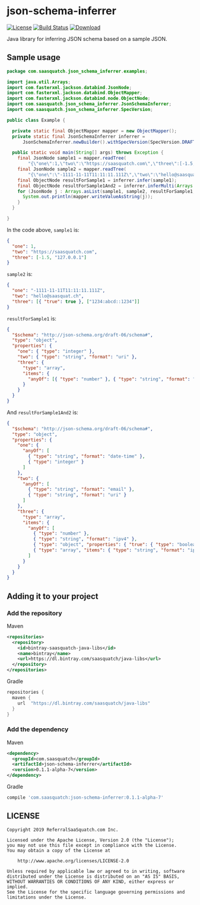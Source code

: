 # json-schema-inferrer

[![License](https://img.shields.io/badge/License-Apache%202.0-blue.svg)](https://opensource.org/licenses/Apache-2.0)
[![Build Status](https://travis-ci.org/saasquatch/json-schema-inferrer.svg?branch=master)](https://travis-ci.org/saasquatch/json-schema-inferrer)
[ ![Download](https://api.bintray.com/packages/saasquatch/java-libs/json-schema-inferrer/images/download.svg) ](https://bintray.com/saasquatch/java-libs/json-schema-inferrer/_latestVersion)

Java library for inferring JSON schema based on a sample JSON.

## Sample usage

```java
package com.saasquatch.json_schema_inferrer.examples;

import java.util.Arrays;
import com.fasterxml.jackson.databind.JsonNode;
import com.fasterxml.jackson.databind.ObjectMapper;
import com.fasterxml.jackson.databind.node.ObjectNode;
import com.saasquatch.json_schema_inferrer.JsonSchemaInferrer;
import com.saasquatch.json_schema_inferrer.SpecVersion;

public class Example {

  private static final ObjectMapper mapper = new ObjectMapper();
  private static final JsonSchemaInferrer inferrer =
      JsonSchemaInferrer.newBuilder().withSpecVersion(SpecVersion.DRAFT_06).build();

  public static void main(String[] args) throws Exception {
    final JsonNode sample1 = mapper.readTree(
        "{\"one\":1,\"two\":\"https://saasquatch.com\",\"three\":[-1.5,\"127.0.0.1\"]}");
    final JsonNode sample2 = mapper.readTree(
        "{\"one\":\"-1111-11-11T11:11:11.111Z\",\"two\":\"hello@saasquat.ch\",\"three\":[{\"true\":true},[\"1234:abcd::1234\"]]}");
    final ObjectNode resultForSample1 = inferrer.infer(sample1);
    final ObjectNode resultForSample1And2 = inferrer.inferMulti(Arrays.asList(sample1, sample2));
    for (JsonNode j : Arrays.asList(sample1, sample2, resultForSample1, resultForSample1And2)) {
      System.out.println(mapper.writeValueAsString(j));
    }
  }

}
```

In the code above, `sample1` is:

```json
{
  "one": 1,
  "two": "https://saasquatch.com",
  "three": [-1.5, "127.0.0.1"]
}
```

`sample2` is:

```json
{
  "one": "-1111-11-11T11:11:11.111Z",
  "two": "hello@saasquat.ch",
  "three": [{ "true": true }, ["1234:abcd::1234"]]
}
```

`resultForSample1` is:

```json
{
  "$schema": "http://json-schema.org/draft-06/schema#",
  "type": "object",
  "properties": {
    "one": { "type": "integer" },
    "two": { "type": "string", "format": "uri" },
    "three": {
      "type": "array",
      "items": {
        "anyOf": [{ "type": "number" }, { "type": "string", "format": "ipv4" }]
      }
    }
  }
}
```

And `resultForSample1And2` is:

```json
{
  "$schema": "http://json-schema.org/draft-06/schema#",
  "type": "object",
  "properties": {
    "one": {
      "anyOf": [
        { "type": "string", "format": "date-time" },
        { "type": "integer" }
      ]
    },
    "two": {
      "anyOf": [
        { "type": "string", "format": "email" },
        { "type": "string", "format": "uri" }
      ]
    },
    "three": {
      "type": "array",
      "items": {
        "anyOf": [
          { "type": "number" },
          { "type": "string", "format": "ipv4" },
          { "type": "object", "properties": { "true": { "type": "boolean" } } },
          { "type": "array", "items": { "type": "string", "format": "ipv6" } }
        ]
      }
    }
  }
}
```

## Adding it to your project

### Add the repository

Maven

```xml
<repositories>
  <repository>
    <id>bintray-saasquatch-java-libs</id>
    <name>bintray</name>
    <url>https://dl.bintray.com/saasquatch/java-libs</url>
  </repository>
</repositories>
```

Gradle

```gradle
repositories {
  maven {
    url  "https://dl.bintray.com/saasquatch/java-libs"
  }
}
```

### Add the dependency

Maven

```xml
<dependency>
  <groupId>com.saasquatch</groupId>
  <artifactId>json-schema-inferrer</artifactId>
  <version>0.1.1-alpha-7</version>
</dependency>
```

Gradle

```gradle
compile 'com.saasquatch:json-schema-inferrer:0.1.1-alpha-7'
```

## LICENSE

```
Copyright 2019 ReferralSaaSquatch.com Inc.

Licensed under the Apache License, Version 2.0 (the "License");
you may not use this file except in compliance with the License.
You may obtain a copy of the License at

    http://www.apache.org/licenses/LICENSE-2.0

Unless required by applicable law or agreed to in writing, software
distributed under the License is distributed on an "AS IS" BASIS,
WITHOUT WARRANTIES OR CONDITIONS OF ANY KIND, either express or implied.
See the License for the specific language governing permissions and
limitations under the License.
```
